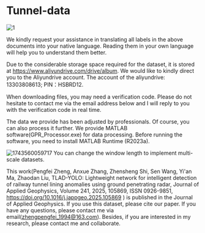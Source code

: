 # Tunnel-data
![1](https://github.com/user-attachments/assets/bf61b770-3c84-419a-9100-3bb0f031b274)

We kindly request your assistance in translating all labels in the above documents into your native language. Reading them in your own language will help you to understand them better.

Due to the considerable storage space required for the dataset, it is stored at https://www.aliyundrive.com/drive/album. We would like to kindly direct you to the Aliyundrive account. The account of the aliyundrive: 13303808613; PIN：HSBRD12. 

When downloading files, you may need a verification code. Please do not hesitate to contact me via the email address below and I will reply to you with the verification code in real time.

The data we provide has been adjusted by professionals. Of course, you can also process it further. We provide MATLAB software(GPR_Processor.exe) for data processing. Before running the software, you need to install MATLAB Runtime (R2023a).

![1743560059717](https://github.com/user-attachments/assets/5db6b82c-240b-4f0c-b1ec-51aa19c807fe)
You can change the window length to implement multi-scale datasets.


This work(Pengfei Zheng, Anxue Zhang, Zhensheng Shi, Sen Wang, Yi'an Ma, Zhaodan Liu,
TLAD-YOLO: Lightweight network for intelligent detection of railway tunnel lining anomalies using ground penetrating radar,
Journal of Applied Geophysics,
Volume 241,
2025,
105869,
ISSN 0926-9851,
https://doi.org/10.1016/j.jappgeo.2025.105869
) is published in the Journal of Applied Geophysics. If you use this dataset, please cite our paper.
If you have any questions, please contact me via email(zhengpengfei_1994@163.com). Besides, if you are interested in my research, please contact me and collaborate.
